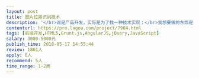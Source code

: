 ```yaml
---                
layout: post       
title: 图片位置识别技术           
description: '</br>说是产品开发，实际是为了找一种技术实现；</br>我想要做的东西是这样的：比如有一张图，图上有上海，北京，广东，重庆等等等这几个点，这几个点的位置是固定摆放的，要求识别每个点到每个点的方位，根据图例计算两点的距离。</br>'     
contenturl: https://pro.lagou.com/project/7904.html      
tags: [前端开发,HTML5,Grunt.js,AngularJS,jQuery,JavaScript]            
salary: 3000-5000元          
publish_time: 2018-05-17 14:55:44         
review: 1861人                   
apply: 6人                   
recommend: 5人                   
time_range: 1-2周              
---                 
```

